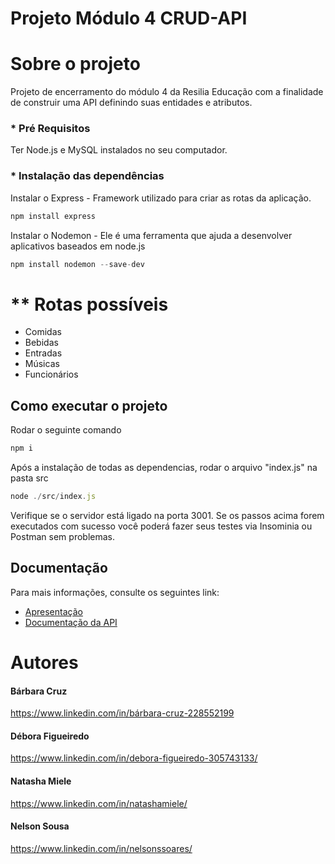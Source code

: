 # Projeto Módulo 4 CRUD-API

# Sobre o projeto

Projeto de encerramento do módulo 4 da Resilia Educação com a finalidade de construir uma API definindo suas entidades e atributos.

### * **Pré Requisitos**

Ter Node.js e MySQL instalados no seu computador.

### * **Instalação das dependências**

Instalar o Express - Framework utilizado para criar as rotas da aplicação.

```jsx
npm install express
```

Instalar o Nodemon - Ele é uma ferramenta que ajuda a desenvolver aplicativos baseados em node.js

```jsx
npm install nodemon --save-dev
```

# ** Rotas possíveis
- Comidas
- Bebidas
- Entradas
- Músicas
- Funcionários

## Como executar o projeto

Rodar o seguinte comando

```jsx
npm i
```

Após a instalação de todas as dependencias, rodar o arquivo "index.js" na pasta src

```jsx
node ./src/index.js
```

Verifique se o servidor está ligado na porta 3001.
Se os passos acima forem executados com sucesso você poderá fazer seus testes via Insominia ou Postman sem problemas.

## Documentação

Para mais informações, consulte os seguintes link:
* [Apresentação](https://www.canva.com/design/DAExUE-Q-Oc/NLSaDiUAUuUWywJQ5xu8Lw/view?utm_content=DAExUE-Q-Oc&utm_campaign=designshare&utm_medium=link&utm_source=sharebutton)
* [Documentação da API](https://documenter.getpostman.com/view/18554886/UVJhCZwa)

 # Autores

 #### Bárbara Cruz
 https://www.linkedin.com/in/bárbara-cruz-228552199
 #### Débora Figueiredo
 https://www.linkedin.com/in/debora-figueiredo-305743133/
 #### Natasha Miele
 https://www.linkedin.com/in/natashamiele/
 #### Nelson Sousa
 https://www.linkedin.com/in/nelsonssoares/

